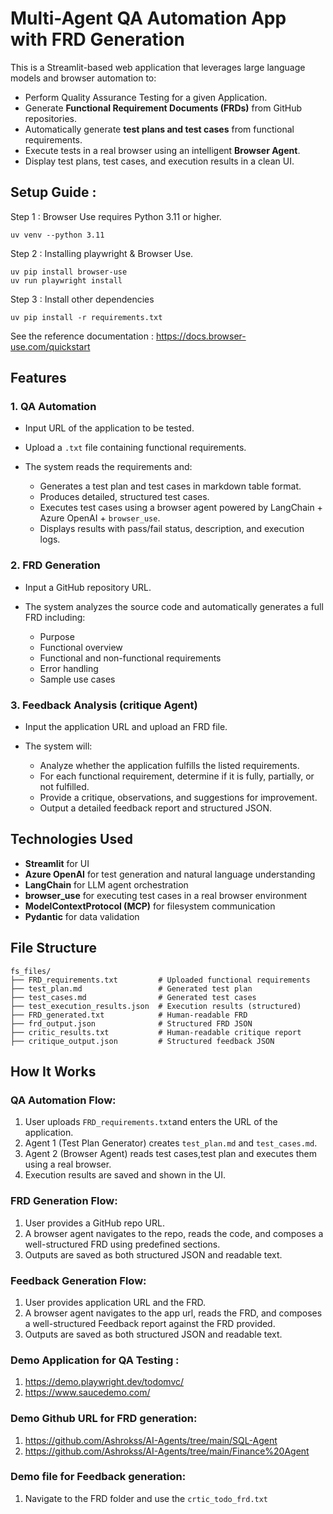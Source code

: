 # Multi-Agent QA Automation App with FRD Generation

This is a Streamlit-based web application that leverages large language models and browser automation to:

* Perform Quality Assurance Testing for a given Application.
* Generate **Functional Requirement Documents (FRDs)** from GitHub repositories.
* Automatically generate **test plans and test cases** from functional requirements.
* Execute tests in a real browser using an intelligent **Browser Agent**.
* Display test plans, test cases, and execution results in a clean UI.

## Setup Guide :

Step 1 : Browser Use requires Python 3.11 or higher.
```
uv venv --python 3.11
```

Step 2 :  Installing playwright & Browser Use.

```
uv pip install browser-use
uv run playwright install
```

Step 3 : Install other dependencies  
```
uv pip install -r requirements.txt
```

See the reference documentation : https://docs.browser-use.com/quickstart

## Features

### 1. QA Automation

* Input URL of the application to be tested.
* Upload a `.txt` file containing functional requirements.
* The system reads the requirements and:

  * Generates a test plan and test cases in markdown table format.
  * Produces detailed, structured test cases.
  * Executes test cases using a browser agent powered by LangChain + Azure OpenAI + `browser_use`.
  * Displays results with pass/fail status, description, and execution logs.

### 2. FRD Generation

* Input a GitHub repository URL.
* The system analyzes the source code and automatically generates a full FRD including:

  * Purpose
  * Functional overview
  * Functional and non-functional requirements
  * Error handling
  * Sample use cases

### 3. Feedback Analysis (critique Agent)
* Input the application URL and upload an FRD file.
* The system will:

  * Analyze whether the application fulfills the listed requirements.
  * For each functional requirement, determine if it is fully, partially, or not fulfilled.
  * Provide a critique, observations, and suggestions for improvement.
  * Output a detailed feedback report and structured JSON.

## Technologies Used

* **Streamlit** for UI
* **Azure OpenAI** for test generation and natural language understanding
* **LangChain** for LLM agent orchestration
* **browser\_use** for executing test cases in a real browser environment
* **ModelContextProtocol (MCP)** for filesystem communication
* **Pydantic** for data validation

## File Structure

```
fs_files/
├── FRD_requirements.txt         # Uploaded functional requirements
├── test_plan.md                 # Generated test plan
├── test_cases.md                # Generated test cases
├── test_execution_results.json  # Execution results (structured)
├── FRD_generated.txt            # Human-readable FRD
├── frd_output.json              # Structured FRD JSON
├── critic_results.txt           # Human-readable critique report
├── critique_output.json         # Structured feedback JSON

```

## How It Works

### QA Automation Flow:

1. User uploads `FRD_requirements.txt`and enters the URL of the application.
2. Agent 1 (Test Plan Generator) creates `test_plan.md` and `test_cases.md`.
3. Agent 2 (Browser Agent) reads test cases,test plan and executes them using a real browser.
4. Execution results are saved and shown in the UI.

### FRD Generation Flow:

1. User provides a GitHub repo URL.
2. A browser agent navigates to the repo, reads the code, and composes a well-structured FRD using predefined sections.
3. Outputs are saved as both structured JSON and readable text.

### Feedback Generation Flow:

1. User provides application URL and the FRD.
2. A browser agent navigates to the app url, reads the FRD, and composes a well-structured Feedback report against the FRD provided.
3. Outputs are saved as both structured JSON and readable text.


### Demo Application for QA Testing : 
1. https://demo.playwright.dev/todomvc/
2. https://www.saucedemo.com/

### Demo Github URL for FRD generation:
1. https://github.com/Ashrokss/AI-Agents/tree/main/SQL-Agent
2. https://github.com/Ashrokss/AI-Agents/tree/main/Finance%20Agent

### Demo file for Feedback generation:

1. Navigate to the FRD folder and use the `crtic_todo_frd.txt`
